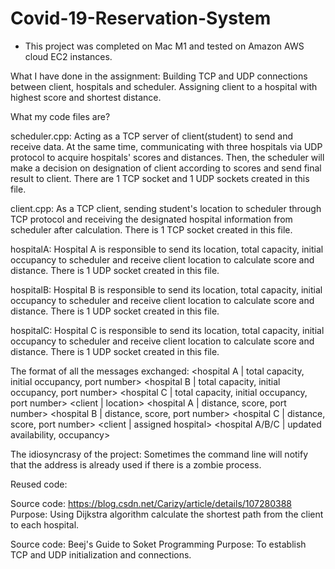 # Covid-19-Reservation-System


* This project was completed on Mac M1 and tested on Amazon AWS cloud EC2 instances.

What I have done in the assignment:
Building TCP and UDP connections between client, hospitals and scheduler. Assigning client to a hospital with highest score and shortest distance.

What my code files are?

scheduler.cpp: Acting as a TCP server of client(student) to send and receive data. At the same time, communicating with three hospitals via UDP protocol to acquire hospitals' scores and distances. Then,  the scheduler will make a decision on designation of client according to scores and send final result to client. There are 1 TCP socket and 1 UDP sockets created in this file.

client.cpp: As a TCP client, sending student's location to scheduler through TCP protocol and receiving the designated hospital information from scheduler after calculation. There is 1 TCP socket created in this file.

hospitalA: Hospital A is responsible to send its location, total capacity, initial occupancy to scheduler and receive client location to calculate score and distance. There is 1 UDP socket created in this file.

hospitalB: Hospital B is responsible to send its location, total capacity, initial occupancy to scheduler and receive client location to calculate score and distance. There is 1 UDP socket created in this file.

hospitalC: Hospital C is responsible to send its location, total capacity, initial occupancy to scheduler and receive client location to calculate score and distance. There is 1 UDP socket created in this file.


The format of all the messages exchanged:
<hospital A | total capacity, initial occupancy, port number>
<hospital B | total capacity, initial occupancy, port number>
<hospital C | total capacity, initial occupancy, port number>
<client | location>
<hospital A | distance, score, port number>
<hospital B | distance, score, port number>
<hospital C | distance, score, port number>
<client | assigned hospital>
<hospital A/B/C | updated availability, occupancy>


The idiosyncrasy of the project:
Sometimes the command line will notify that the address is already used if there is a zombie process.


Reused code:

Source code: https://blog.csdn.net/Carizy/article/details/107280388
Purpose: Using Dijkstra algorithm calculate the shortest path from the client to each hospital.

Source code: Beej's Guide to Soket Programming
Purpose: To establish TCP and UDP initialization and connections.

 
